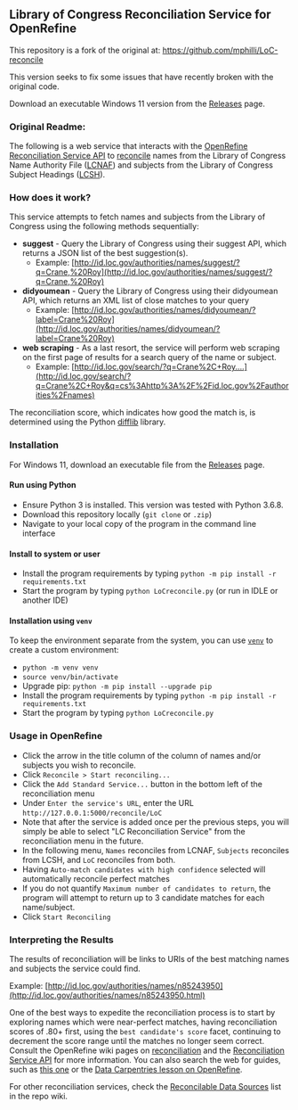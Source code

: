 ## Library of Congress Reconciliation Service for OpenRefine

This repository is a fork of the original at: https://github.com/mphilli/LoC-reconcile

This version seeks to fix some issues that have recently broken with the original code.

Download an executable Windows 11 version from the [Releases](https://github.com/Smithsonian/LoC-reconcile/releases) page.

### Original Readme:

The following is a web service that interacts with the [OpenRefine Reconciliation Service API](https://github.com/OpenRefine/OpenRefine/wiki/Reconciliation-Service-API)
to [reconcile](https://github.com/OpenRefine/OpenRefine/wiki/Reconciliation) names from the Library of Congress Name Authority File ([LCNAF](http://id.loc.gov/authorities/names.html)) and
subjects from the Library of Congress Subject Headings ([LCSH](http://id.loc.gov/authorities/subjects.html)).

### How does it work?

This service attempts to fetch names and subjects from the Library of Congress using the following methods sequentially:

* **suggest** - Query the Library of Congress using their suggest API, which returns a JSON list of the best suggestion(s). 
  * Example: [http://id.loc.gov/authorities/names/suggest/?q=Crane,%20Roy](http://id.loc.gov/authorities/names/suggest/?q=Crane,%20Roy)
* **didyoumean** - Query the Library of Congress using their didyoumean API, which returns an XML list of close matches to your query
  * Example: [http://id.loc.gov/authorities/names/didyoumean/?label=Crane%20Roy](http://id.loc.gov/authorities/names/didyoumean/?label=Crane%20Roy)
* **web scraping** - As a last resort, the service will perform web scraping on the first page of results for a search query of the 
name or subject. 
  * Example: [http://id.loc.gov/search/?q=Crane%2C+Roy....](http://id.loc.gov/search/?q=Crane%2C+Roy&q=cs%3Ahttp%3A%2F%2Fid.loc.gov%2Fauthorities%2Fnames)
    
The reconciliation score, which indicates how good the match is, is determined using the Python [difflib](https://docs.python.org/3/library/difflib.html) library.

### Installation

For Windows 11, download an executable file from the [Releases](https://github.com/Smithsonian/LoC-reconcile/releases) page.

#### Run using Python

* Ensure Python 3 is installed. This version was tested with Python 3.6.8.
* Download this repository locally (`git clone` or `.zip`)
* Navigate to your local copy of the program in the command line interface

#### Install to system or user

* Install the program requirements by typing `python -m pip install -r requirements.txt`
* Start the program by typing `python LoCreconcile.py` (or run in IDLE or another IDE)

#### Installation using `venv`

To keep the environment separate from the system, you can use [`venv`](https://docs.python.org/3/library/venv.html) to create a custom environment:

* `python -m venv venv`
* `source venv/bin/activate`
* Upgrade pip: `python -m pip install --upgrade pip`
* Install the program requirements by typing `python -m pip install -r requirements.txt`
* Start the program by typing `python LoCreconcile.py`

### Usage in OpenRefine

* Click the arrow in the title column of the column of names and/or subjects you wish to reconcile.
* Click `Reconcile > Start reconciling...`
* Click the `Add Standard Service...` button in the bottom left of the reconciliation menu
* Under `Enter the service's URL`, enter the URL `http://127.0.0.1:5000/reconcile/LoC`
* Note that after the service is added once per the previous steps, you will simply be able to select "LC Reconciliation Service" from the reconciliation menu in the future.
* In the following menu, `Names` reconciles from LCNAF, `Subjects` reconciles from LCSH, and `LoC` reconciles from both.
* Having `Auto-match candidates with high confidence` selected will automatically reconcile perfect matches
* If you do not quantify `Maximum number of candidates to return`, the program will attempt to return up to 3 candidate matches
for each name/subject. 
* Click `Start Reconciling`

### Interpreting the Results

The results of reconciliation will be links to URIs of the best matching names and subjects the service could find.

Example: [http://id.loc.gov/authorities/names/n85243950](http://id.loc.gov/authorities/names/n85243950.html)

One of the best ways to expedite the reconciliation process is to start by exploring names which were near-perfect matches, having 
reconciliation scores of .80+ first, using the `best candidate's score` facet, continuing to decrement the score range until the matches no longer seem 
correct. Consult the OpenRefine wiki pages on [reconciliation](https://openrefine.org/docs/manual/reconciling)
and the [Reconciliation Service API](https://openrefine.org/docs/technical-reference/reconciliation-api) for more information. You can also search the web for guides, 
such as [this one](http://freeyourmetadata.org/reconciliation/) or the [Data Carpentries lesson on OpenRefine](https://datacarpentry.org/OpenRefine-ecology-lesson/). 

For other reconciliation services, check the [Reconcilable Data Sources](https://github.com/OpenRefine/OpenRefine/wiki/Reconcilable-Data-Sources) list in the repo wiki.
